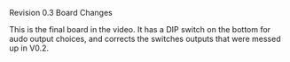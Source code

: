 Revision 0.3 Board Changes

This is the final board in the video.  It has a DIP switch on the bottom for audo output choices, and corrects the switches outputs that were messed up in V0.2.
